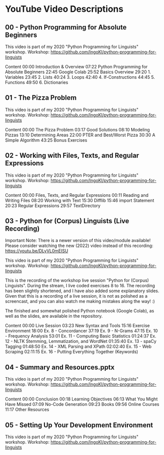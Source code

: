 # YouTube Video Descriptions

## 00 - Python Programming for Absolute Beginners

This video is part of my 2020 "Python Programming for Linguists" workshop.
Workshop: https://github.com/IngoKl/python-programming-for-linguists

Content
00:00 Introduction & Overview
07:22 Python Programming for Absolute Beginners
22:45 Google Colab
25:52 Basics Overview
29:20 1. Variables
23:45 2. Lists
40:24 3. Loops
42:40 4. If-Constructions
44:45 5. Functions
49:50 6. Dictionaries

## 01 - The Pizza Problem

This video is part of my 2020 "Python Programming for Linguists" workshop.
Workshop: https://github.com/IngoKl/python-programming-for-linguists

Content
00:00 The Pizza Problem
03:17 Good Solutions
08:10 Modeling Pizzas
13:10 Determining Areas
22:00 PTER and Best/Worst Pizza
30:30 A Simple Algorithm
43:25 Bonus Exercises

## 02 - Working with Files, Texts, and Regular Expressions

This video is part of my 2020 "Python Programming for Linguists" workshop.
Workshop: https://github.com/IngoKl/python-programming-for-linguists

Content
00:00 Files, Texts, and Regular Expressions
00:11 Reading and Writing Files
08:20 Working with Text
15:30 Difflib
15:46 import Statement
20:23 Regular Expressions
29:57 TextDirectory

## 03 - Python for (Corpus) Linguists (Live Recording)

Important Note: There is a newer version of this video/module available! Please consider watching the new (2022) video instead of this recording: https://youtu.be/DLyVL0mEISU

This video is part of my 2020 "Python Programming for Linguists" workshop.
Workshop: https://github.com/IngoKl/python-programming-for-linguists

This is the recording of the workshop live session "Python for (Corpus) Linguists". During the stream, I live coded exercises 8 to 16. The recording has been slightly shortened, and I have also added some explanatory slides. Given that this is a recording of a live session, it is not as polished as a screencast, and you can also watch me making mistakes along the way! :)

The finished and somewhat polished Python notebook (Google Colab), as well as the slides, are available in the repository.

Content
00:00 Live Session
03:23 New Syntax and Tools
15:16 Exercise Environment
18:00 Ex. 8 - Concordancer
37:19 Ex. 9 - N-Grams
47:15 Ex. 10 - Frequency Analysis
53:01 Ex. 11 - Computing Basic Statistics
01:24:37 Ex. 12 - NLTK Stemming, Lemmatization, and WordNet
01:35:40  Ex. 13 - spaCy Tagging
01:48:50 Ex. 14 - XML Parsing and XPath
02:02:40  Ex. 15 - Web Scraping
02:11:15 Ex. 16 - Putting Everything Together (Keywords)

## 04 - Summary and Resources.pptx

This video is part of my 2020 "Python Programming for Linguists" workshop.
Workshop: https://github.com/IngoKl/python-programming-for-linguists

Content
00:00 Conclusion
00:18 Learning Objectives
06:13 What You Might Have Missed
07:09 No-Code Generation
09:23 Books
09:56 Online Courses
11:17 Other Resources

## 05 - Setting Up Your Development Environment

This video is part of my 2020 "Python Programming for Linguists" workshop.
Workshop: https://github.com/IngoKl/python-programming-for-linguists
